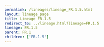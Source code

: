 ```yaml
---
permalink: /lineages/lineage_FR.1.5.html
layout: lineage_page
title: Lineage FR.1.5
redirect_to: ../lineage.html?lineage=FR.1.5
lineage: FR.1.5
parent: FR.1
children: ['FR.1.5']
---
```

